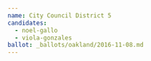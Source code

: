 ```yaml
---
name: City Council District 5
candidates:
  - noel-gallo
  - viola-gonzales
ballot: _ballots/oakland/2016-11-08.md
---
```

